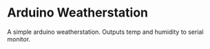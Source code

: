 Arduino Weatherstation
==========

A simple arduino weatherstation. Outputs temp and humidity to serial monitor.
